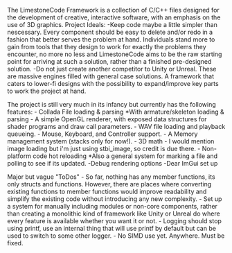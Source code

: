 The LimestoneCode Framework is a collection of C/C++ files designed for the development of creative, interactive software, with an emphasis on the use of 3D graphics.
Project Ideals:
	-Keep code maybe a little simpler than nescessary. Every component should be easy to delete and/or redo in a fashion that better serves the problem at hand. Individuals stand more to gain from tools that they design to work for exactly the problems they encounter, no more no less and LimestoneCode aims to be the raw starting point for arriving at such a solution, rather than a finished pre-designed solution.
	-Do not just create another competitor to Unity or Unreal. These are massive engines filled with general case solutions. A framework that caters to lower-fi designs with the possibility to expand/improve key parts to work the project at hand.

The project is still very much in its infancy but currently has the following features:
	- Collada File loading & parsing
	    *With armature/skeleton loading & parsing
	- A simple OpenGL renderer, with exposed data structures for shader programs and draw call parameters.
	- WAV file loading and playback queueing.
	- Mouse, Keyboard, and Controller support.
	- A Memory management system (stacks only for now!).
	- 3D math
	- I would mention image loading but i'm just using stbi_image, so credit is due there.
	- Non-platform code hot reloading
	    *Also a general system for marking a file and polling to see if its updated.
	-Debug rendering options
	-Dear ImGui set up

Major but vague "ToDos"
	- So far, nothing has any member functions, its only structs and functions.  However, there are places where converting existing functions to member functions would improve readability and simplify the existing code without introducing any new complexity.
	- Set up a system for manually including modules or non-core components, rather than creating a monolithic kind of framework like Unity or Unreal do where every feature is available whether you want it or not.
	- Logging should stop using printf, use an internal thing that will use printf by default but can be used to switch to some other logger.
	- No SIMD use yet. Anywhere. Must be fixed.